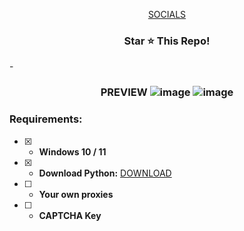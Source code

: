  <p align="center">
<a href="https://guns.lol/opsec">SOCIALS</a>

</p>
<h3 align="center">
Star ⭐ This Repo!
</h3>
 
-<h3 align="center"> PREVIEW
![image](https://i.imgur.com/uFbWP9k.png)
![image](https://i.imgur.com/X2Vrn0p.png)

### Requirements:
- [x] - **Windows 10 / 11**
- [x] - **Download Python:** [DOWNLOAD](https://www.python.org/ftp/python/3.10.5/python-3.10.5-amd64.exe) 
- [ ] - **Your own proxies**
- [ ] - **CAPTCHA Key** 
